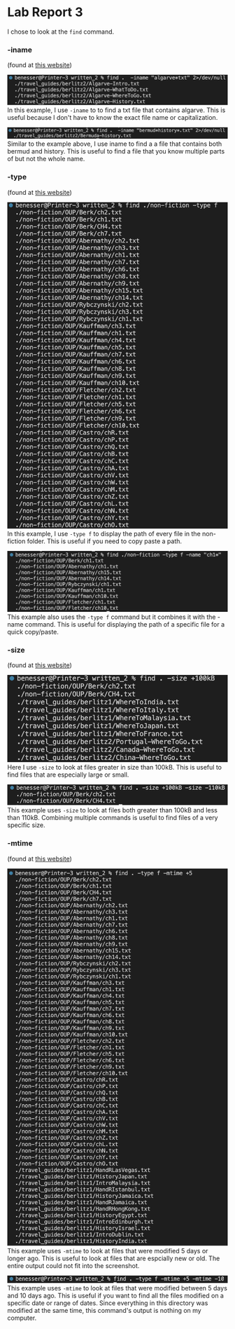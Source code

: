 # Lab Report 3

I chose to look at the `find` command.

### -iname  
(found at [this website](https://www.redhat.com/sysadmin/linux-find-command))

![iname1](iname1.png)  
In this example, I use `-iname` to to find a txt file that contains algarve. This is useful because I don't have to know the exact file name or capitalization.

![iname2](iname2.png) 
Similar to the example above, I use iname to find a a file that contains both bermud and history. This is useful to find a file that you know multiple parts of but not the whole name.

### -type  
(found at [this website](https://www.redhat.com/sysadmin/linux-find-command))

![type1](type1.png)  
In this example, I use `-type f` to display the path of every file in the non-fiction folder. This is useful if you need to copy paste a path.

![type2](type2.png)  
This example also uses the `-type f` command but it combines it with the -name command. This is useful for displaying the path of a specific file for a quick copy/paste.

### -size
(found at [this website](https://www.tecmint.com/35-practical-examples-of-linux-find-command/))

![size1](size1.png)  
Here I use `-size` to look at files greater in size than 100kB. This is useful to find files that are especially large or small.

![size2](size2.png)  
This example uses `-size` to look at files both greater than 100kB and less than 110kB. Combining multiple commands is useful to find files of a very specific size.

### -mtime
(found at [this website](https://geekflare.com/linux-find-commands/))

![mtime1](mtime1.png)  
This example uses `-mtime` to look at files that were modified 5 days or longer ago. This is useful to look at files that are espcially new or old. The entire output could not fit into the screenshot.

![mtime2](mtime2.png)  
This example uses `-mtime` to look at files that were modified between 5 days and 10 days ago. This is useful if you want to find all the files modified on a specific date or range of dates. Since everything in this directory was modified at the same time, this command's output is nothing on my computer.

